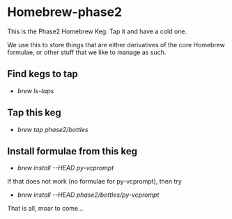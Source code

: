 Homebrew-phase2
===============

This is the Phase2 Homebrew Keg.  Tap it and have a cold one.

We use this to store things that are either derivatives of the core Homebrew formulae, or other stuff that we like to manage as such.

Find kegs to tap
----------------
  * _brew ls-taps_

Tap this keg
------------
  * _brew tap phase2/bottles_

Install formulae from this keg
------------------------------
  * _brew install --HEAD py-vcprompt_ 

If that does not work (no formulae for py-vcprompt), then try 

  * _brew install --HEAD phase2/bottles/py-vcprompt_ 


That is all, moar to come...